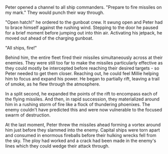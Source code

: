 Peter opened a channel to all ship commanders. "Prepare to fire missiles on my mark." They would punch their way through.

"Open hatch!" he ordered to the gunboat crew. It swung open and Peter had to brace himself against the rushing wind. Stepping to the door he paused for a brief moment before jumping out into thin air. Activating his jetpack, he moved out ahead of the charging gunboat.

"All ships, fire!"

Behind him, the entire fleet fired their missiles simultaneously across at their enemies. They were still too far to make the missiles particularly effective as they could mostly be intercepted before reaching their desired targets - so Peter needed to get them closer. Reaching out, he could feel Millie helping him to focus and expand his power. He began to partially rift, leaving a trail of smoke, as he flew through the atmosphere.

In a split second, he expanded the points of the rift to encompass each of the flying missiles. And then, in rapid succession, they materialized around him in a rushing storm of fire like a flock of thundering phoenixes. The enemy couldn't have predicted this and were now vulnerable to the focused swarm of destruction.

At the last moment, Peter threw the missiles ahead forming a vortex around him just before they slammed into the enemy. Capital ships were torn apart and consumed in enormous fireballs before their hulking wrecks fell from the sky. The ploy had worked and a crack had been made in the enemy's lines which they could wedge their attack through.
